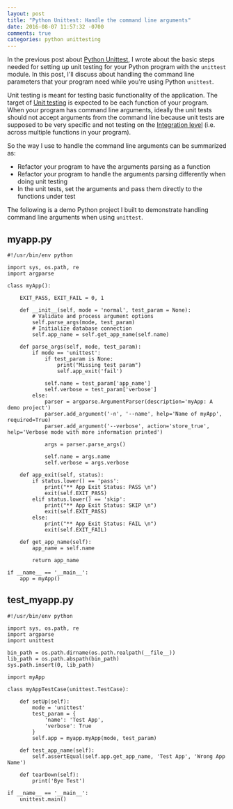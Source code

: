 ```yaml
---
layout: post
title: "Python Unittest: Handle the command line arguments"
date: 2016-08-07 11:57:32 -0700
comments: true
categories: python unittesting
---
```


In the previous post about [Python Unittest](http://euccas.github.io/blog/20160711/start-unit-testing-in-python.html), I wrote about the basic steps needed for setting up unit testing for your Python program with the <code>unittest</code> module. In this post, I'll discuss about handling the command line parameters that your program need while you're using Python <code>unittest</code>.

Unit testing is meant for testing basic functionality of the application. The target of [Unit testing](https://en.wikipedia.org/wiki/Unit_testing) is expected to be each function of your program. When your program has command line arguments, ideally the unit tests should not accept arguments from the command line because unit tests are supposed to be very specific and not testing on the [Integration level](https://en.wikipedia.org/wiki/Integration_testing) (i.e. across multiple functions in your program).

So the way I use to handle the command line arguments can be summarized as: 

- Refactor your program to have the arguments parsing as a function
- Refactor your program to handle the arguments parsing differently when doing unit testing
- In the unit tests, set the arguments and pass them directly to the functions under test

The following is a demo Python project I built to demonstrate handling command line arguments when using <code>unittest</code>.

## myapp.py

    #!/usr/bin/env python

    import sys, os.path, re
    import argparse

    class myApp():
    
        EXIT_PASS, EXIT_FAIL = 0, 1
    
        def __init__(self, mode = 'normal', test_param = None):
            # Validate and process argument options
            self.parse_args(mode, test_param)
            # Initialize database connection
            self.app_name = self.get_app_name(self.name)

        def parse_args(self, mode, test_param):
            if mode == 'unittest':
                if test_param is None:
                    print("Missing test param")
                    self.app_exit('fail')

                self.name = test_param['app_name']
                self.verbose = test_param['verbose']
            else:
                parser = argparse.ArgumentParser(description='myApp: A demo project')
                parser.add_argument('-n', '--name', help='Name of myApp', required=True)
                parser.add_argument('--verbose', action='store_true', help='Verbose mode with more information printed')

                args = parser.parse_args()

                self.name = args.name
                self.verbose = args.verbose

        def app_exit(self, status):
            if status.lower() == 'pass':
                print("** App Exit Status: PASS \n")
                exit(self.EXIT_PASS)
            elif status.lower() == 'skip':
                print("** App Exit Status: SKIP \n")
                exit(self.EXIT_PASS)
            else:
                print("** App Exit Status: FAIL \n")
                exit(self.EXIT_FAIL)

        def get_app_name(self):
            app_name = self.name

            return app_name

    if __name__ == '__main__':
        app = myApp()

## test_myapp.py

    #!/usr/bin/env python

    import sys, os.path, re
    import argparse
    import unittest

    bin_path = os.path.dirname(os.path.realpath(__file__))
    lib_path = os.path.abspath(bin_path)
    sys.path.insert(0, lib_path)

    import myApp

    class myAppTestCase(unittest.TestCase):

        def setUp(self):
            mode = 'unittest'
            test_param = {
                'name': 'Test App',
                'verbose': True
            }
            self.app = myapp.myApp(mode, test_param)

        def test_app_name(self):
            self.assertEqual(self.app.get_app_name, 'Test App', 'Wrong App Name')

        def tearDown(self):
            print('Bye Test')

    if __name__ == '__main__':
        unittest.main()

